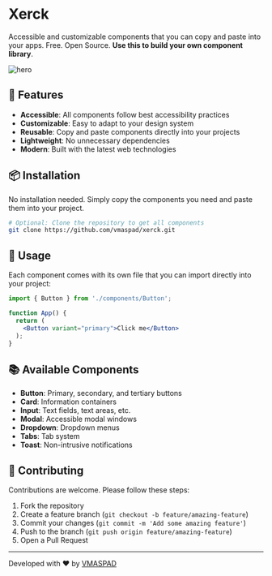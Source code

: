 # Xerck

Accessible and customizable components that you can copy and paste into your apps. Free. Open Source. **Use this to build your own component library**.

![hero](https://portfoliotavm.com/imagevscode/xerck.svg)

## 🚀 Features

- **Accessible**: All components follow best accessibility practices
- **Customizable**: Easy to adapt to your design system
- **Reusable**: Copy and paste components directly into your projects
- **Lightweight**: No unnecessary dependencies
- **Modern**: Built with the latest web technologies

## 📦 Installation

No installation needed. Simply copy the components you need and paste them into your project.

```bash
# Optional: Clone the repository to get all components
git clone https://github.com/vmaspad/xerck.git
```

## 🔨 Usage

Each component comes with its own file that you can import directly into your project:

```jsx
import { Button } from './components/Button';

function App() {
  return (
    <Button variant="primary">Click me</Button>
  );
}
```

## 📚 Available Components

- **Button**: Primary, secondary, and tertiary buttons
- **Card**: Information containers
- **Input**: Text fields, text areas, etc.
- **Modal**: Accessible modal windows
- **Dropdown**: Dropdown menus
- **Tabs**: Tab system
- **Toast**: Non-intrusive notifications

## 🤝 Contributing

Contributions are welcome. Please follow these steps:

1. Fork the repository
2. Create a feature branch (`git checkout -b feature/amazing-feature`)
3. Commit your changes (`git commit -m 'Add some amazing feature'`)
4. Push to the branch (`git push origin feature/amazing-feature`)
5. Open a Pull Request
 
---

Developed with ❤️ by [VMASPAD](https://portfoliotavm.com/)

